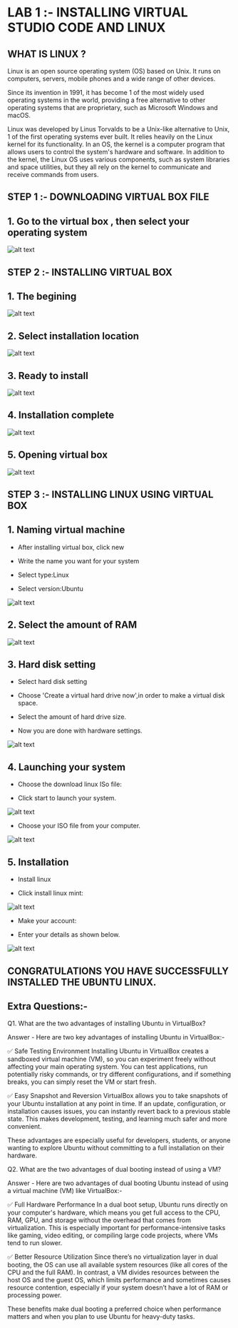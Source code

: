 # LAB 1 :- INSTALLING VIRTUAL STUDIO CODE AND LINUX
## WHAT IS LINUX ?
Linux is an open source operating system (OS) based on Unix. It runs on computers, servers, mobile phones and a wide range of other devices.

Since its invention in 1991, it has become 1 of the most widely used operating systems in the world, providing a free alternative to other operating systems that are proprietary, such as Microsoft Windows and macOS.

Linux was developed by Linus Torvalds to be a Unix-like alternative to Unix, 1 of the first operating systems ever built. It relies heavily on the Linux kernel for its functionality. In an OS, the kernel is a computer program that allows users to control the system's hardware and software. In addition to the kernel, the Linux OS uses various components, such as system libraries and space utilities, but they all rely on the kernel to communicate and receive commands from users.

## STEP 1 :- DOWNLOADING VIRTUAL BOX FILE 
## 1. Go to the virtual box , then select your operating system

![alt text](1.png)

## STEP 2 :- INSTALLING VIRTUAL BOX

## 1. The begining 

![alt text](1.1.png)


## 2. Select installation location

![alt text](1.2.png)

## 3. Ready to install

![alt text](1.3.png)


## 4. Installation complete

![alt text](1.4.png)

## 5. Opening virtual box

![alt text](1.5.png)


## STEP 3 :- INSTALLING LINUX USING VIRTUAL BOX
## 1. Naming virtual machine
- After installing virtual box, click new

- Write the name you want for your system

- Select type:Linux

- Select version:Ubuntu

![alt text](1.6.png)


## 2. Select the amount of RAM

![alt text](1.7.png)


## 3. Hard disk setting
 
- Select hard disk setting
  
- Choose 'Create a virtual hard drive now',in order to make a virtual disk space.

- Select the amount of hard drive size.

- Now you are done with hardware settings.

![alt text](1.8.png)


## 4. Launching your system

- Choose the download linux ISo file:

- Click start to launch your system.

![alt text](1.9.png)

- Choose your ISO file from your computer.

![alt text](1.10.png)

## 5. Installation

- Install linux

- Click install linux mint:

![alt text](1.11.png)

- Make your account:

- Enter your details as shown below.

![alt text](1.12.png)


## CONGRATULATIONS YOU HAVE SUCCESSFULLY INSTALLED THE UBUNTU LINUX.

## Extra Questions:-
Q1. What are the two advantages of installing Ubuntu in VirtualBox?

Answer - Here are two key advantages of installing Ubuntu in VirtualBox:-

✅ Safe Testing Environment
Installing Ubuntu in VirtualBox creates a sandboxed virtual machine (VM), so you can experiment freely without affecting your main operating system. You can test applications, run potentially risky commands, or try different configurations, and if something breaks, you can simply reset the VM or start fresh.

✅ Easy Snapshot and Reversion
VirtualBox allows you to take snapshots of your Ubuntu installation at any point in time. If an update, configuration, or installation causes issues, you can instantly revert back to a previous stable state. This makes development, testing, and learning much safer and more convenient.

These advantages are especially useful for developers, students, or anyone wanting to explore Ubuntu without committing to a full installation on their hardware.

Q2. What are the two advantages of dual booting instead of using a VM?

Answer - Here are two advantages of dual booting Ubuntu instead of using a virtual machine (VM) like VirtualBox:-

✅ Full Hardware Performance
In a dual boot setup, Ubuntu runs directly on your computer's hardware, which means you get full access to the CPU, RAM, GPU, and storage without the overhead that comes from virtualization. This is especially important for performance-intensive tasks like gaming, video editing, or compiling large code projects, where VMs tend to run slower.

✅ Better Resource Utilization
Since there’s no virtualization layer in dual booting, the OS can use all available system resources (like all cores of the CPU and the full RAM). In contrast, a VM divides resources between the host OS and the guest OS, which limits performance and sometimes causes resource contention, especially if your system doesn’t have a lot of RAM or processing power.

These benefits make dual booting a preferred choice when performance matters and when you plan to use Ubuntu for heavy-duty tasks.